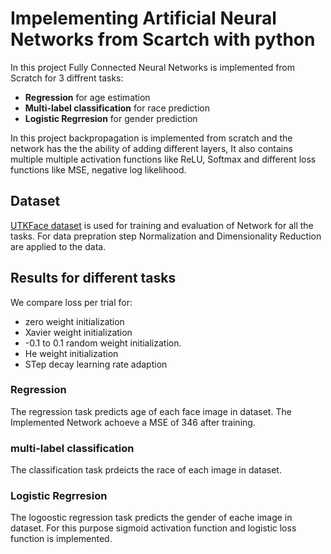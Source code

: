 # Impelementing Artificial Neural Networks from Scartch with python

In this project Fully Connected Neural Networks is implemented from Scratch for 3 diffrent tasks:
- **Regression** for age estimation
- **Multi-label classification**  for race prediction
- **Logistic Regrresion** for gender prediction 


In this project backpropagation is implemented from scratch and the network has the the ability of adding different layers, It also contains multiple multiple activation functions like ReLU, Softmax and different loss functions like MSE, negative log likelihood.

## Dataset
[UTKFace dataset](https://susanqq.github.io/UTKFace) is used for training and evaluation of Network for all the tasks. 
For data prepration step Normalization and Dimensionality Reduction are applied to the data.


## Results for different tasks
We compare loss per trial for:
  - zero weight initialization
  - Xavier weight initialization
  - -0.1 to 0.1 random weight initialization.
  - He weight initialization
  - STep decay learning rate adaption

### Regression
The regression task predicts age of each face image in dataset. The Implemented Network achoeve a MSE of 346 after training.

### multi-label classification
The classification task prdeicts the race of each image in dataset.


### Logistic Regrresion
The logoostic regression task predicts the gender of eache image in dataset.
For this purpose sigmoid activation function and logistic loss function is implemented.

